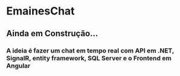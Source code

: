 # EmainesChat
## Ainda em Construção...
### A ideia é fazer um chat em tempo real com API em .NET, SignalR, entity framework, SQL Server e o Frontend em Angular
